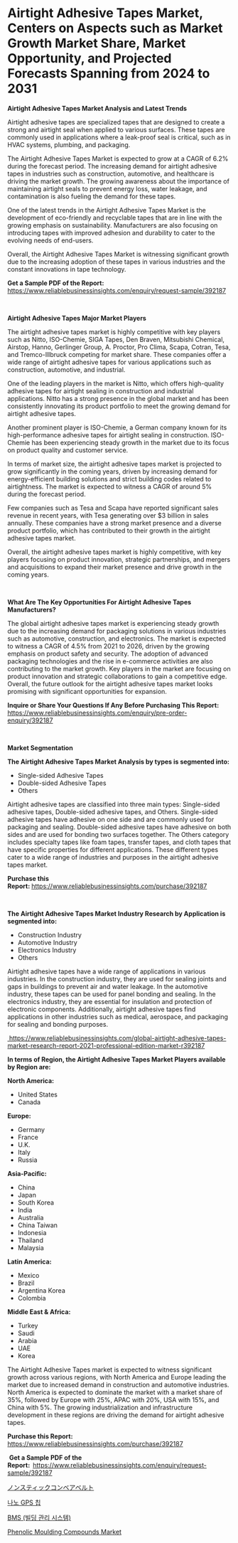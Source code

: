 <p><h1>Airtight Adhesive Tapes Market, Centers on Aspects such as Market Growth Market Share, Market Opportunity, and Projected Forecasts Spanning from 2024 to 2031</h1></p><p><strong>Airtight Adhesive Tapes Market Analysis and Latest Trends</strong></p>
<p><p>Airtight adhesive tapes are specialized tapes that are designed to create a strong and airtight seal when applied to various surfaces. These tapes are commonly used in applications where a leak-proof seal is critical, such as in HVAC systems, plumbing, and packaging.</p><p>The Airtight Adhesive Tapes Market is expected to grow at a CAGR of 6.2% during the forecast period. The increasing demand for airtight adhesive tapes in industries such as construction, automotive, and healthcare is driving the market growth. The growing awareness about the importance of maintaining airtight seals to prevent energy loss, water leakage, and contamination is also fueling the demand for these tapes.</p><p>One of the latest trends in the Airtight Adhesive Tapes Market is the development of eco-friendly and recyclable tapes that are in line with the growing emphasis on sustainability. Manufacturers are also focusing on introducing tapes with improved adhesion and durability to cater to the evolving needs of end-users.</p><p>Overall, the Airtight Adhesive Tapes Market is witnessing significant growth due to the increasing adoption of these tapes in various industries and the constant innovations in tape technology.</p></p>
<p><strong>Get a Sample PDF of the Report:&nbsp;</strong> <a href="https://www.reliablebusinessinsights.com/enquiry/request-sample/392187">https://www.reliablebusinessinsights.com/enquiry/request-sample/392187</a></p>
<p>&nbsp;</p>
<p><strong>Airtight Adhesive Tapes Major Market Players</strong></p>
<p><p>The airtight adhesive tapes market is highly competitive with key players such as Nitto, ISO-Chemie, SIGA Tapes, Den Braven, Mitsubishi Chemical, Airstop, Hanno, Gerlinger Group, A. Proctor, Pro Clima, Scapa, Cotran, Tesa, and Tremco-Illbruck competing for market share. These companies offer a wide range of airtight adhesive tapes for various applications such as construction, automotive, and industrial.</p><p>One of the leading players in the market is Nitto, which offers high-quality adhesive tapes for airtight sealing in construction and industrial applications. Nitto has a strong presence in the global market and has been consistently innovating its product portfolio to meet the growing demand for airtight adhesive tapes.</p><p>Another prominent player is ISO-Chemie, a German company known for its high-performance adhesive tapes for airtight sealing in construction. ISO-Chemie has been experiencing steady growth in the market due to its focus on product quality and customer service.</p><p>In terms of market size, the airtight adhesive tapes market is projected to grow significantly in the coming years, driven by increasing demand for energy-efficient building solutions and strict building codes related to airtightness. The market is expected to witness a CAGR of around 5% during the forecast period.</p><p>Few companies such as Tesa and Scapa have reported significant sales revenue in recent years, with Tesa generating over $3 billion in sales annually. These companies have a strong market presence and a diverse product portfolio, which has contributed to their growth in the airtight adhesive tapes market.</p><p>Overall, the airtight adhesive tapes market is highly competitive, with key players focusing on product innovation, strategic partnerships, and mergers and acquisitions to expand their market presence and drive growth in the coming years.</p></p>
<p>&nbsp;</p>
<p><strong>What Are The Key Opportunities For Airtight Adhesive Tapes Manufacturers?</strong></p>
<p><p>The global airtight adhesive tapes market is experiencing steady growth due to the increasing demand for packaging solutions in various industries such as automotive, construction, and electronics. The market is expected to witness a CAGR of 4.5% from 2021 to 2026, driven by the growing emphasis on product safety and security. The adoption of advanced packaging technologies and the rise in e-commerce activities are also contributing to the market growth. Key players in the market are focusing on product innovation and strategic collaborations to gain a competitive edge. Overall, the future outlook for the airtight adhesive tapes market looks promising with significant opportunities for expansion.</p></p>
<p><strong>Inquire or Share Your Questions If Any Before Purchasing This Report:</strong> <a href="https://www.reliablebusinessinsights.com/enquiry/pre-order-enquiry/392187">https://www.reliablebusinessinsights.com/enquiry/pre-order-enquiry/392187</a></p>
<p>&nbsp;</p>
<p><strong>Market Segmentation</strong></p>
<p><strong>The Airtight Adhesive Tapes Market Analysis by types is segmented into:</strong></p>
<p><ul><li>Single-sided Adhesive Tapes</li><li>Double-sided Adhesive Tapes</li><li>Others</li></ul></p>
<p><p>Airtight adhesive tapes are classified into three main types: Single-sided adhesive tapes, Double-sided adhesive tapes, and Others. Single-sided adhesive tapes have adhesive on one side and are commonly used for packaging and sealing. Double-sided adhesive tapes have adhesive on both sides and are used for bonding two surfaces together. The Others category includes specialty tapes like foam tapes, transfer tapes, and cloth tapes that have specific properties for different applications. These different types cater to a wide range of industries and purposes in the airtight adhesive tapes market.</p></p>
<p><strong>Purchase this Report:&nbsp;</strong><a href="https://www.reliablebusinessinsights.com/purchase/392187">https://www.reliablebusinessinsights.com/purchase/392187</a></p>
<p>&nbsp;</p>
<p><strong>The Airtight Adhesive Tapes Market Industry Research by Application is segmented into:</strong></p>
<p><ul><li>Construction Industry</li><li>Automotive Industry</li><li>Electronics Industry</li><li>Others</li></ul></p>
<p><p>Airtight adhesive tapes have a wide range of applications in various industries. In the construction industry, they are used for sealing joints and gaps in buildings to prevent air and water leakage. In the automotive industry, these tapes can be used for panel bonding and sealing. In the electronics industry, they are essential for insulation and protection of electronic components. Additionally, airtight adhesive tapes find applications in other industries such as medical, aerospace, and packaging for sealing and bonding purposes.</p></p>
<p><a href="https://www.reliablebusinessinsights.com/global-airtight-adhesive-tapes-market-research-report-2021-professional-edition-market-r392187">&nbsp;https://www.reliablebusinessinsights.com/global-airtight-adhesive-tapes-market-research-report-2021-professional-edition-market-r392187</a></p>
<p><strong>In terms of Region, the Airtight Adhesive Tapes Market Players available by Region are:</strong></p>
<p>
    <p> <strong> North America: </strong>
        <ul>
            <li>United States</li>
            <li>Canada</li>
        </ul>
        </p> 
    <p> <strong> Europe: </strong>
        <ul>
            <li>Germany</li>
            <li>France</li>
            <li>U.K.</li>
            <li>Italy</li>
            <li>Russia</li>
        </ul>
        </p> 
    <p> <strong> Asia-Pacific: </strong>
        <ul>
            <li>China</li>
            <li>Japan</li>
            <li>South Korea</li>
            <li>India</li>
            <li>Australia</li>
            <li>China Taiwan</li>
            <li>Indonesia</li>
            <li>Thailand</li>
            <li>Malaysia</li>
        </ul>
        </p> 
    <p> <strong> Latin America: </strong>
        <ul>
            <li>Mexico</li>
            <li>Brazil</li>
            <li>Argentina Korea</li>
            <li>Colombia</li>
        </ul>
        </p> 
    <p> <strong> Middle East & Africa: </strong>
        <ul>
            <li>Turkey</li>
            <li>Saudi</li>
            <li>Arabia</li>
            <li>UAE</li>
            <li>Korea</li>
        </ul>
    </p>
    </p>
<p><p>The Airtight Adhesive Tapes market is expected to witness significant growth across various regions, with North America and Europe leading the market due to increased demand in construction and automotive industries. North America is expected to dominate the market with a market share of 35%, followed by Europe with 25%, APAC with 20%, USA with 15%, and China with 5%. The growing industrialization and infrastructure development in these regions are driving the demand for airtight adhesive tapes.</p></p>
<p><strong>Purchase this Report: </strong><a href="https://www.reliablebusinessinsights.com/purchase/392187">https://www.reliablebusinessinsights.com/purchase/392187</a></p>
<p>&nbsp;<strong>Get a Sample PDF of the Report:&nbsp;&nbsp;</strong><a href="https://www.reliablebusinessinsights.com/enquiry/request-sample/392187">https://www.reliablebusinessinsights.com/enquiry/request-sample/392187</a></p>
<p><strong></strong></p>
<p><p><a href="https://medium.com/@jacksonwiza1924/%E3%82%B0%E3%83%AD%E3%83%BC%E3%83%90%E3%83%AB%E9%9D%9E%E7%B2%98%E7%9D%80%E3%82%B3%E3%83%B3%E3%83%99%E3%82%A2%E3%83%99%E3%83%AB%E3%83%88%E5%B8%82%E5%A0%B4%E3%81%AE%E8%A6%8F%E6%A8%A1%E3%81%AF-%E7%94%A3%E6%A5%AD%E4%BA%88%E6%B8%AC%E3%81%AB%E3%82%88%E3%82%8B%E3%81%A8-2024%E5%B9%B4%E3%81%8B%E3%82%892031%E5%B9%B4%E3%81%BE%E3%81%A7%E3%81%AB%E5%B9%B4%E9%96%93%E6%88%90%E9%95%B7%E7%8E%87-%E3%82%92%E7%B5%8C%E9%A8%93%E3%81%99%E3%82%8B%E3%81%A8%E4%BA%88%E6%83%B3%E3%81%95%E3%82%8C%E3%81%A6%E3%81%84%E3%81%BE%E3%81%99-bc9be04283e2">ノンスティックコンベアベルト</a></p><p><a href="https://medium.com/@dellkoepp03/2024%EB%85%84%EB%B6%80%ED%84%B0-2031%EB%85%84%EA%B9%8C%EC%A7%80%EC%9D%98-%EB%82%98%EB%85%B8-gps-%EC%B9%A9-%EC%8B%9C%EC%9E%A5-%EC%A0%90%EC%9C%A0%EC%9C%A8%EA%B3%BC-%EA%B2%BD%EC%9F%81-%ED%92%8D%EA%B2%BD%EC%97%90-%EB%8C%80%ED%95%9C-%ED%86%B5%EC%B0%B0%EB%A0%A5-081ac9dc565f">나노 GPS 칩</a></p><p><a href="https://medium.com/@cierrahayes645/%EA%B8%80%EB%A1%9C%EB%B2%8C-bms-building-management-system-%EC%82%B0%EC%97%85-%EC%9C%A0%ED%98%95-%EC%9D%91%EC%9A%A9-%ED%94%84%EB%A1%9C%EA%B7%B8%EB%9E%A8-%EC%8B%9C%EC%9E%A5-%EC%B0%B8%EA%B0%80%EC%9E%90-%EC%A7%80%EC%97%AD-%EC%84%B1%EC%9E%A5-%EB%B6%84%EC%84%9D-%EB%B0%8F-%EB%AF%B8%EB%9E%98-%EC%8B%9C%EB%82%98%EB%A6%AC%EC%98%A4-2024-2031-2ad498e5691e">BMS (빌딩 관리 시스템)</a></p><p><a href="https://github.com/alexxisgm/Market-Research-Report-List-1/blob/main/phenolic-moulding-compounds-market.md">Phenolic Moulding Compounds Market</a></p></p>